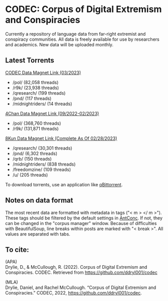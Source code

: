 # CODEC: Corpus of Digital Extremism and Conspiracies
Currently a repository of language data from far-right extremist and conspiracy communities. All data is freely available for use by researchers and academics. New data will be uploaded monthly.

## Latest Torrents

[CODEC Data Magnet Link (03/2023)](https://tinyurl.com/zpwzmzvy)  
   - /pol/ (82,058 threads)  
   - /r9k/ (23,938 threads)
   - /qresearch/ (199 threads)
   - /pnd/ (117 threads)
   - /midnightriders/ (14 threads)
   
[4Chan Data Magnet Link (09/2022-02/2023)](https://tinyurl.com/yxr8vzpv)  
   - /pol/ (368,760 threads)  
   - /r9k/ (131,871 threads) 
     
[8Kun Data Magnet Link (Complete As Of 02/28/2023)](https://tinyurl.com/2te7uf7e)   
   - /qresearch/ (30,301 threads)  
   - /pnd/ (6,302 threads)  
   - /qrb/ (150 threads)  
   - /midnightriders/ (838 threads)  
   - /freedomzine/ (109 threads)  
   - /u/ (205 threads)  

To download torrents, use an application like [qBittorrent](https://www.qbittorrent.org/download.php). 

## Notes on data format

The most recent data are formatted with metadata in tags ("< m > </ m >"). 
These tags should be filtered by the default settings in [AntConc](https://www.laurenceanthony.net/software/antconc/). If not, they can be changed in the "corpus manager" window.
Because of difficulties with BeautifulSoup, line breaks within posts are marked with "< break >".
All values are separated with tabs.

## To cite: 

(APA)  
Drylie, D., & McCullough, R. (2022). Corpus of Digital Extremism and Conspiracies. CODEC. Retrieved from https://github.com/ddryl001/codec

(MLA)  
Drylie, Daniel, and Rachel McCullough. “Corpus of Digital Extremism and Conspiracies.” CODEC, 2022, https://github.com/ddryl001/codec. 
